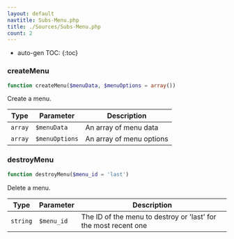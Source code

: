```yaml
---
layout: default
navtitle: Subs-Menu.php
title: ./Sources/Subs-Menu.php
count: 2
---
```

* auto-gen TOC:
{:toc}
### createMenu

```php
function createMenu($menuData, $menuOptions = array())
```
Create a menu.



Type|Parameter|Description
---|---|---
`array`|`$menuData`|An array of menu data
`array`|`$menuOptions`|An array of menu options

### destroyMenu

```php
function destroyMenu($menu_id = 'last')
```
Delete a menu.



Type|Parameter|Description
---|---|---
`string`|`$menu_id`|The ID of the menu to destroy or 'last' for the most recent one

